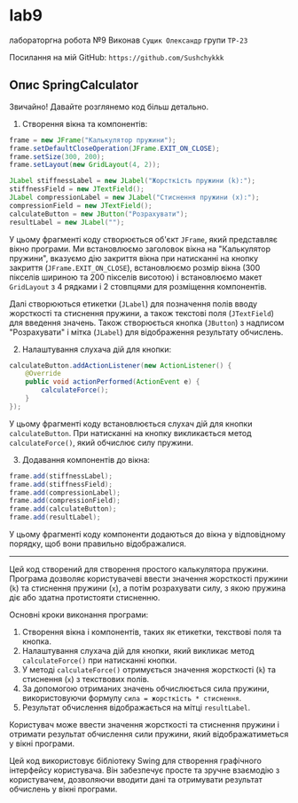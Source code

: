 # lab9
лабораторгна робота №9
Виконав ``Сущик Олександр`` групи ``ТР-23``

Посилання на мій GitHub: ``https://github.com/Sushchykkk``
## Опис SpringCalculator
Звичайно! Давайте розглянемо код більш детально.

1. Створення вікна та компонентів:
```java
frame = new JFrame("Калькулятор пружини");
frame.setDefaultCloseOperation(JFrame.EXIT_ON_CLOSE);
frame.setSize(300, 200);
frame.setLayout(new GridLayout(4, 2));

JLabel stiffnessLabel = new JLabel("Жорсткість пружини (k):");
stiffnessField = new JTextField();
JLabel compressionLabel = new JLabel("Стиснення пружини (x):");
compressionField = new JTextField();
calculateButton = new JButton("Розрахувати");
resultLabel = new JLabel("");
```
У цьому фрагменті коду створюється об'єкт `JFrame`, який представляє вікно програми. Ми встановлюємо заголовок вікна на "Калькулятор пружини", вказуємо дію закриття вікна при натисканні на кнопку закриття (`JFrame.EXIT_ON_CLOSE`), встановлюємо розмір вікна (300 пікселів шириною та 200 пікселів висотою) і встановлюємо макет `GridLayout` з 4 рядками і 2 стовпцями для розміщення компонентів.

Далі створюються етикетки (`JLabel`) для позначення полів вводу жорсткості та стиснення пружини, а також текстові поля (`JTextField`) для введення значень. Також створюється кнопка (`JButton`) з надписом "Розрахувати" і мітка (`JLabel`) для відображення результату обчислень.

2. Налаштування слухача дій для кнопки:
```java
calculateButton.addActionListener(new ActionListener() {
    @Override
    public void actionPerformed(ActionEvent e) {
        calculateForce();
    }
});
```
У цьому фрагменті коду встановлюється слухач дій для кнопки `calculateButton`. При натисканні на кнопку викликається метод `calculateForce()`, який обчислює силу пружини.

3. Додавання компонентів до вікна:
```java
frame.add(stiffnessLabel);
frame.add(stiffnessField);
frame.add(compressionLabel);
frame.add(compressionField);
frame.add(calculateButton);
frame.add(resultLabel);
```
У цьому фрагменті коду компоненти додаються до вікна у відповідному порядку, щоб вони правильно відображалися. 
___
Цей код створений для створення простого калькулятора пружини. Програма дозволяє користувачеві ввести значення жорсткості пружини (`k`) та стиснення пружини (`x`), а потім розрахувати силу, з якою пружина діє або здатна протистояти стисненню.

Основні кроки виконання програми:
1. Створення вікна і компонентів, таких як етикетки, текствові поля та кнопка.
2. Налаштування слухача дій для кнопки, який викликає метод `calculateForce()` при натисканні кнопки.
3. У методі `calculateForce()` отримується значення жорсткості (`k`) та стиснення (`x`) з текствових полів.
4. За допомогою отриманих значень обчислюється сила пружини, використовуючи формулу `сила = жорсткість * стиснення`.
5. Результат обчислення відображається на мітці `resultLabel`.

Користувач може ввести значення жорсткості та стиснення пружини і отримати результат обчислення сили пружини, який відображатиметься у вікні програми.

Цей код використовує бібліотеку Swing для створення графічного інтерфейсу користувача. Він забезпечує просте та зручне взаємодію з користувачем, дозволяючи вводити дані та отримувати результат обчислень у вікні програми.
